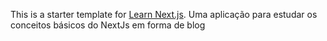 This is a starter template for [Learn Next.js](https://nextjs.org/learn).
Uma aplicação para estudar os conceitos básicos do NextJs em forma de blog
